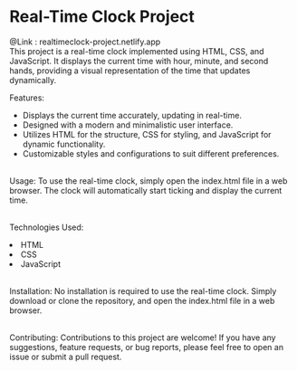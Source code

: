 # Real-Time Clock Project
@Link : realtimeclock-project.netlify.app<br>
This project is a real-time clock implemented using HTML, CSS, and JavaScript. It displays the current time with hour, minute, and second hands, providing a visual representation of the time that updates dynamically.

Features:
<ul>
<li>Displays the current time accurately, updating in real-time.</li>
<li>Designed with a modern and minimalistic user interface.</li>
<li>Utilizes HTML for the structure, CSS for styling, and JavaScript for dynamic functionality.</li>
<li>Customizable styles and configurations to suit different preferences.</li>
</ul>
<br>Usage:
To use the real-time clock, simply open the index.html file in a web browser. The clock will automatically start ticking and display the current time.

<br>Technologies Used:
<li>HTML</li>
<li>CSS</li>
<li>JavaScript</li>

<br>Installation:
No installation is required to use the real-time clock. Simply download or clone the repository, and open the index.html file in a web browser.

<br>Contributing:
Contributions to this project are welcome! If you have any suggestions, feature requests, or bug reports, please feel free to open an issue or submit a pull request.

